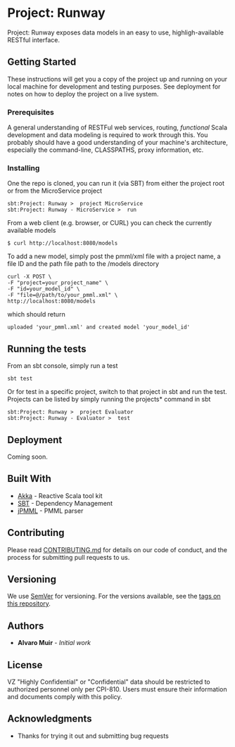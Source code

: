 # Project: Runway

Project: Runway exposes data models in an easy to use, highligh-available RESTful interface.

## Getting Started

These instructions will get you a copy of the project up and running on your local machine for development and testing purposes. See deployment for notes on how to deploy the project on a live system.

### Prerequisites

A general understanding of RESTFul web services, routing, *functional* Scala development
and data modeling is required to work through this. You probably should have a good understanding
of your machine's architecture, especially the command-line, CLASSPATHS, proxy information, etc.


### Installing

One the repo is cloned, you can run it (via SBT) from either the project root or from the MicroService
project

```
sbt:Project: Runway >  project MicroService
sbt:Project: Runway - MicroService >  run
```

From a web client (e.g. browser, or CURL) you can check the currently available models

```
$ curl http://localhost:8080/models
```

To add a new model, simply post the pmml/xml file with a project name, a file ID and the path file path 
to the /models directory

```
curl -X POST \
-F "project=your_project_name" \
-F "id=your_model_id" \
-F "file=@/path/to/your_pmml.xml" \
http://localhost:8080/models
```

which should return

```$xslt
uploaded 'your_pmml.xml' and created model 'your_model_id'
```
## Running the tests

From an sbt console, simply run a test
```
sbt test
```

Or for test in a specific project, switch to that project in sbt and run the test.
Projects can be listed by simply running the projects* command in sbt

```
sbt:Project: Runway >  project Evaluator
sbt:Project: Runway - Evaluator >  test
```
## Deployment

Coming soon.

## Built With

* [Akka](https://akka.io/docs/) - Reactive Scala tool kit
* [SBT](https://www.scala-sbt.org/documentation.html) - Dependency Management
* [jPMML](https://github.com/jpmml/jpmml-evaluator) - PMML parser

## Contributing

Please read [CONTRIBUTING.md](https://onestash.verizon.com/users/v603497/repos/runway/browse/CONTRIBUTING.md) for details on our code of conduct, and the process for submitting pull requests to us.

## Versioning

We use [SemVer](http://semver.org/) for versioning. For the versions available, see the [tags on this repository](https://onestash.verizon.com/users/v603497/repos/runway/browse). 

## Authors

* **Alvaro Muir** - *Initial work*

## License

VZ "Highly Confidential" or "Confidential" data should be restricted to authorized personnel only per CPI-810. Users must ensure their information and documents comply with this policy.

## Acknowledgments

* Thanks for trying it out and submitting bug requests

